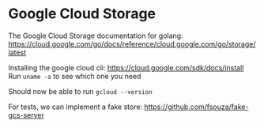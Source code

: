 # Google Cloud Storage

The Google Cloud Storage documentation for golang:
https://cloud.google.com/go/docs/reference/cloud.google.com/go/storage/latest


Installing the google cloud cli:
https://cloud.google.com/sdk/docs/install
Run `uname -a` to see which one you need

Should now be able to run `gcloud --version`

For tests, we can implement a fake store:
https://github.com/fsouza/fake-gcs-server


